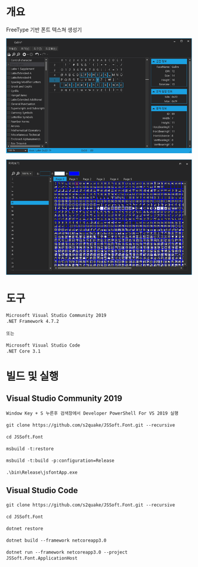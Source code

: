 # 개요

FreeType 기반 폰트 텍스쳐 생성기

![main](./image01.png)

![preview](./image02.png)

# 도구

    Microsoft Visual Studio Community 2019
    .NET Framework 4.7.2

    또는

    Microsoft Visual Studio Code
    .NET Core 3.1


# 빌드 및 실행

## Visual Studio Community 2019

    Window Key + S 누른후 검색창에서 Developer PowerShell For VS 2019 실행

    git clone https://github.com/s2quake/JSSoft.Font.git --recursive

    cd JSSoft.Font

    msbuild -t:restore 

    msbuild -t:build -p:configuration=Release

    .\bin\Release\jsfontApp.exe

## Visual Studio Code

    git clone https://github.com/s2quake/JSSoft.Font.git --recursive

    cd JSSoft.Font

    dotnet restore

    dotnet build --framework netcoreapp3.0

    dotnet run --framework netcoreapp3.0 --project JSSoft.Font.ApplicationHost
